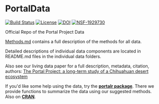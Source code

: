 # PortalData

<!-- badges: start -->
[![Build Status](https://github.com/weecology/PortalData/workflows/CI/badge.svg)](https://github.com/weecology/PortalData/actions/workflows/main.yml)
[![License](http://i.creativecommons.org/p/zero/1.0/88x31.png)](https://raw.githubusercontent.com/weecology/PortalData/main/LICENSE)
[![DOI](https://zenodo.org/badge/DOI/10.5281/zenodo.1215988.svg)](https://doi.org/10.5281/zenodo.1215988)
[![NSF-1929730](https://img.shields.io/badge/NSF-1929730-blue.svg)](https://nsf.gov/awardsearch/showAward?AWD_ID=1929730)
<!-- badges: end -->

Official Repo of the Portal Project Data

[Methods.md](SiteandMethods/Methods.md) contains a full description of the methods for all data.

Detailed descriptions of individual data components are located in README.md files in the individual data folders.

Also see our living data paper for a full description, metadata, citation, authors: [The Portal Project: a long-term study of a Chihuahuan desert ecosystem](https://doi.org/10.1101/332783)

If you'd like some help using the data, try the **[portalr package](https://github.com/weecology/portalr)**. There we provide functions to summarize the data using our suggested methods. Also on **[CRAN](https://cran.r-project.org/web/packages/portalr/index.html)**.
